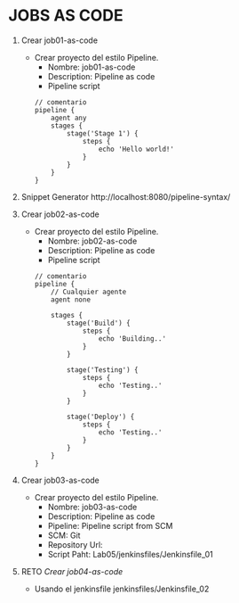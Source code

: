 # JOBS AS CODE

1. Crear job01-as-code
    * Crear proyecto del estilo Pipeline.
        * Nombre: job01-as-code
        * Description: Pipeline as code
        * Pipeline script
        ```dsl
        // comentario
        pipeline {
            agent any 
            stages {
                stage('Stage 1') {
                    steps {
                        echo 'Hello world!' 
                    }
                }
            }
        }
        ```

1. Snippet Generator
http://localhost:8080/pipeline-syntax/

1. Crear job02-as-code
    * Crear proyecto del estilo Pipeline.
        * Nombre: job02-as-code
        * Description: Pipeline as code
        * Pipeline script
        ```dsl
        // comentario
        pipeline {
            // Cualquier agente
            agent none

            stages {
                stage('Build') {
                    steps {
                        echo 'Building..'
                    }
                }

                stage('Testing') {
                    steps {
                        echo 'Testing..'
                    }
                }

                stage('Deploy') {
                    steps {
                        echo 'Testing..'
                    }
                }
            }
        }
        ```

1. Crear job03-as-code
    * Crear proyecto del estilo Pipeline.
        * Nombre: job03-as-code
        * Description: Pipeline as code
        * Pipeline: Pipeline script from SCM
        * SCM: Git
        * Repository Url: 
        * Script Paht: Lab05/jenkinsfiles/Jenkinsfile_01

1. RETO *Crear job04-as-code*
    * Usando el jenkinsfile jenkinsfiles/Jenkinsfile_02
